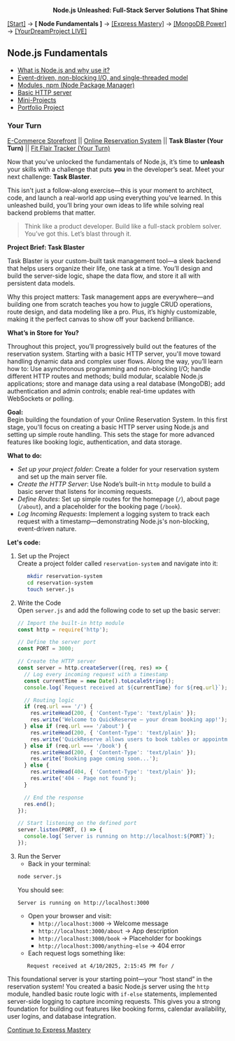 **<p align="right">Node.js Unleashed: Full-Stack Server Solutions That Shine</p>**

[[Start]](../Introduction.md) → **[ Node Fundamentals ]** → [[Express Mastery]](../chapter-02/2-1.md) → [[MongoDB Power]](#mongodb) → [[YourDreamProject LIVE]](#project)

## Node.js Fundamentals
* [What is Node.js and why use it?](1-1.md)
* [Event-driven, non-blocking I/O, and single-threaded model](1-2.md)
* [Modules, npm (Node Package Manager)](1-3.md)
* [Basic HTTP server](1-4.md)
* [Mini-Projects](1-5.md)
* [Portfolio Project](#Portfolio-Project)

### Your Turn

[E-Commerce Storefront](1-6.md) || [Online Reservation System](1-6-2.md) || **Task Blaster (Your Turn)** || [Fit Flair Tracker (Your Turn)](1-6-4.md)

Now that you’ve unlocked the fundamentals of Node.js, it’s time to **unleash** your skills with a challenge that puts **you** in the developer’s seat. Meet your next challenge: **Task Blaster**.

This isn't just a follow-along exercise—this is your moment to architect, code, and launch a real-world app using everything you’ve learned. In this unleashed build, you’ll bring your own ideas to life while solving real backend problems that matter.

> Think like a product developer. Build like a full-stack problem solver. <br /> You’ve got this. Let’s blast through it.

**Project Brief: Task Blaster**

Task Blaster is your custom-built task management tool—a sleek backend that helps users organize their life, one task at a time. You’ll design and build the server-side logic, shape the data flow, and store it all with persistent data models.

Why this project matters:
Task management apps are everywhere—and building one from scratch teaches you how to juggle CRUD operations, route design, and data modeling like a pro. Plus, it’s highly customizable, making it the perfect canvas to show off your backend brilliance.

**What’s in Store for You?**

Throughout this project, you’ll progressively build out the features of the reservation system. Starting with a basic HTTP server, you'll move toward handling dynamic data and complex user flows. Along the way, you’ll learn how to:
Use asynchronous programming and non-blocking I/O; handle different HTTP routes and methods; build modular, scalable Node.js applications; store and manage data using a real database (MongoDB); add authentication and admin controls; enable real-time updates with WebSockets or polling.

**Goal:**<br />
Begin building the foundation of your Online Reservation System. In this first stage, you'll focus on creating a basic HTTP server using Node.js and setting up simple route handling. This sets the stage for more advanced features like booking logic, authentication, and data storage.

**What to do:**
- *Set up your project folder*: Create a folder for your reservation system and set up the main server file.
- *Create the HTTP Server*: Use Node’s built-in `http` module to build a basic server that listens for incoming requests.
- *Define Routes*: Set up simple routes for the homepage (`/`), about page (`/about`), and a placeholder for the booking page (`/book`).
- *Log Incoming Requests*: Implement a logging system to track each request with a timestamp—demonstrating Node.js's non-blocking, event-driven nature.

**Let's code:**
1. Set up the Project<br />
   Create a project folder called `reservation-system` and navigate into it:
   ```bash
      mkdir reservation-system
      cd reservation-system
      touch server.js
   ```
2. Write the Code<br />
   Open `server.js` and add the following code to set up the basic server:
   ```javascript
   // Import the built-in http module
   const http = require('http');

   // Define the server port
   const PORT = 3000;

   // Create the HTTP server
   const server = http.createServer((req, res) => {
     // Log every incoming request with a timestamp
     const currentTime = new Date().toLocaleString();
     console.log(`Request received at ${currentTime} for ${req.url}`);

     // Routing logic
     if (req.url === '/') {
       res.writeHead(200, { 'Content-Type': 'text/plain' });
       res.write('Welcome to QuickReserve — your dream booking app!');
     } else if (req.url === '/about') {
       res.writeHead(200, { 'Content-Type': 'text/plain' });
       res.write('QuickReserve allows users to book tables or appointments easily.');
     } else if (req.url === '/book') {
       res.writeHead(200, { 'Content-Type': 'text/plain' });
       res.write('Booking page coming soon...');
     } else {
       res.writeHead(404, { 'Content-Type': 'text/plain' });
       res.write('404 - Page not found');
     }

     // End the response
     res.end();
   });

   // Start listening on the defined port
   server.listen(PORT, () => {
     console.log(`Server is running on http://localhost:${PORT}`);
   });
   ```
3. Run the Server
   - Back in your terminal:
    ```bash
    node server.js
    ```
    You should see:
    ```
    Server is running on http://localhost:3000
    ```
   - Open your browser and visit:
     - `http://localhost:3000` → Welcome message
     - `http://localhost:3000/about` → App description
     - `http://localhost:3000/book` → Placeholder for bookings
     - `http://localhost:3000/anything-else` → 404 error
   - Each request logs something like:
   ```
      Request received at 4/10/2025, 2:15:45 PM for /
   ```
   
This foundational server is your starting point—your “host stand” in the reservation system! You created a basic Node.js server using the `http` module, handled basic route logic with `if-else` statements, implemented server-side logging to capture incoming requests. This gives you a strong foundation for building out features like booking forms, calendar availability, user logins, and database integration.

[Continue to Express Mastery](../chapter-02/2-1.md)

